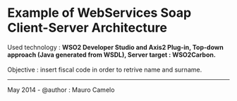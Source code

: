 # Example of WebServices Soap Client-Server Architecture

Used technology : <b>WSO2 Developer Studio and Axis2 Plug-in, Top-down approach (Java generated from WSDL), Server target : WSO2Carbon.</b>
<br><br>
Objective : insert fiscal code in order to retrive name and surname.
____________________________________

May 2014 - @author : Mauro Camelo
